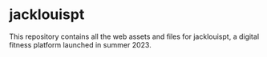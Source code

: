 # jacklouispt
This repository contains all the web assets and files for jacklouispt, a digital fitness platform launched in summer 2023.
